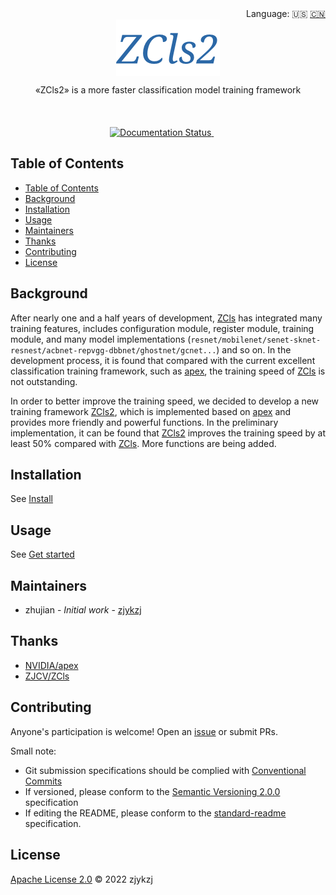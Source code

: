 <div style="text-align: right;">
  Language:
    🇺🇸
  <a title="Chinese" href="./README.zh-CN.md">🇨🇳</a>
</div>

<div style="text-align: center;"><a title="" href="https://github.com/ZJCV/ZCls2"><img align="center" src="./imgs/ZCls2.png" alt=""></a></div>

<p style="text-align: center;">
  «ZCls2» is a more faster classification model training framework
<br>
<br>
  <a href="https://github.com/RichardLitt/standard-readme"><img src="https://img.shields.io/badge/standard--readme-OK-green.svg?style=flat-square" alt=""></a>
  <a href="https://conventionalcommits.org"><img src="https://img.shields.io/badge/Conventional%20Commits-1.0.0-yellow.svg" alt=""></a>
  <a href="http://commitizen.github.io/cz-cli/"><img src="https://img.shields.io/badge/commitizen-friendly-brightgreen.svg" alt=""></a>
  <a href="https://libraries.io/pypi/zcls2"><img src="https://img.shields.io/librariesio/github/ZJCV/ZCls2" alt=""></a>
<br>
  <a href="https://pypi.org/project/zcls2/"><img src="https://img.shields.io/badge/PYPI-zcls2-brightgreen" alt=""></a>
  <a href="https://pypi.org/project/zcls2/"><img src="https://img.shields.io/pypi/pyversions/zcls2" alt=""></a>
  <a href="https://pypi.org/project/zcls2/"><img src="https://img.shields.io/pypi/v/zcls2" alt=""></a>
  <a href="https://pypi.org/project/zcls2/"><img src="https://img.shields.io/pypi/l/zcls2" alt=""></a>
  <a href="https://pypi.org/project/zcls2/"><img src="https://img.shields.io/pypi/dd/zcls2?style=plastic" alt=""></a>
<br>
  <a href='https://zcls2.readthedocs.io/en/latest/?badge=latest'>
      <img src='https://readthedocs.org/projects/zcls2/badge/?version=latest' alt='Documentation Status' />
  </a>
  <a href="https://github.com/ZJCV/ZCls2"><img src="https://img.shields.io/github/v/tag/ZJCV/ZCls2" alt=""></a>
  <a href="https://github.com/ZJCV/ZCls2"><img src="https://img.shields.io/github/repo-size/ZJCV/ZCls2" alt=""></a>
  <a href="https://github.com/ZJCV/ZCls2"><img src="https://img.shields.io/github/forks/ZJCV/ZCls2?style=social" alt=""></a>
  <a href="https://github.com/ZJCV/ZCls2"><img src="https://img.shields.io/github/stars/ZJCV/ZCls2?style=social" alt=""></a>
  <a href="https://github.com/ZJCV/ZCls2"><img src="https://img.shields.io/github/downloads/ZJCV/ZCls2/total" alt=""></a>
  <a href="https://github.comZJCV/ZCls2"><img src="https://img.shields.io/github/commit-activity/y/ZJCV/ZCls2" alt=""></a>
</p>

## Table of Contents

- [Table of Contents](#table-of-contents)
- [Background](#background)
- [Installation](#installation)
- [Usage](#usage)
- [Maintainers](#maintainers)
- [Thanks](#thanks)
- [Contributing](#contributing)
- [License](#license)

## Background

After nearly one and a half years of development, [ZCls](https://github.com/ZJCV/ZCls) has integrated many training features, includes configuration module, register module, training module, and many model implementations (`resnet/mobilenet/senet-sknet-resnest/acbnet-repvgg-dbbnet/ghostnet/gcnet...`) and so on. In the development process, it is found that compared with the current excellent classification training framework, such as [apex](https://github.com/NVIDIA/apex/tree/master/examples/imagenet), the training speed of [ZCls](https://github.com/ZJCV/ZCls) is not outstanding. 

In order to better improve the training speed, we decided to develop a new training framework [ZCls2](https://github.com/ZJCV/ZCls2), which is implemented based on [apex](https://github.com/NVIDIA/apex/tree/master/examples/imagenet) and provides more friendly and powerful functions. In the preliminary implementation, it can be found that [ZCls2](https://github.com/ZJCV/ZCls2) improves the training speed by at least 50% compared with [ZCls](https://github.com/ZJCV/ZCls).  More functions are being added.

## Installation

See [Install](https://zcls2.readthedocs.io/en/latest/install/)

## Usage

See [Get started](https://zcls2.readthedocs.io/en/latest/get-started/)

## Maintainers

* zhujian - *Initial work* - [zjykzj](https://github.com/zjykzj)

## Thanks

* [NVIDIA/apex](https://github.com/NVIDIA/apex/tree/master/examples/imagenet)
* [ZJCV/ZCls](https://github.com/ZJCV/ZCls)

## Contributing

Anyone's participation is welcome! Open an [issue](https://github.com/ZJCV/ZCls2/issues) or submit PRs.

Small note:

* Git submission specifications should be complied
  with [Conventional Commits](https://www.conventionalcommits.org/en/v1.0.0-beta.4/)
* If versioned, please conform to the [Semantic Versioning 2.0.0](https://semver.org) specification
* If editing the README, please conform to the [standard-readme](https://github.com/RichardLitt/standard-readme)
  specification.

## License

[Apache License 2.0](LICENSE) © 2022 zjykzj